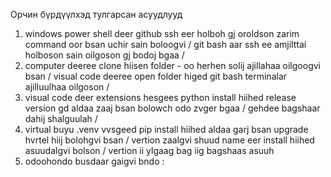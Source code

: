 Орчин бүрдүүлхэд тулгарсан асуудлууд

1. windows power shell deer github ssh eer holboh gj oroldson zarim command oor bsan uchir sain boloogvi
   / git bash aar ssh ee amjilttai holboson sain oilgoson gj bodoj bgaa /
2. computer deeree clone hiisen folder - oo herhen solij ajillahaa oilgoogvi bsan
   / visual code deeree open folder higed git bash terminalar ajilluulhaa oilgoson /
3. visual code deer extensions hesgees python install hiihed release version gd aldaa zaaj bsan bolowch odo zvger bgaa
   / gehdee bagshaar dahij shalguulah /
4. virtual buyu .venv vvsgeed pip install hiihed aldaa garj bsan upgrade hvrtel hiij bolohgvi bsan
   / vertion zaalgvi shuud name eer install hiihed asuudalgvi bolson / vertion ii ylgaag bag iig bagshaas asuuh
5. odoohondo busdaar gaigvi bndo :
